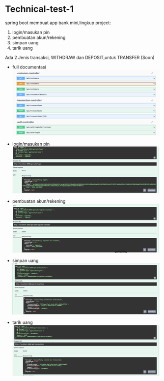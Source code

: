 # Technical-test-1
spring boot membuat app bank mini,lingkup project:
1. login/masukan pin
2. pembuatan akun/rekening
3. simpan uang
4. tarik uang

Ada 2 Jenis transaksi, WITHDRAW dan DEPOSIT,untuk TRANSFER (Soon)

- full documentasi
   ![GitHub Logo](https://github.com/igmandifari/ATM-Mini-Test1/blob/master/swagger.png?raw=true)
  
- login/masukan pin
 ![GitHub Logo](https://github.com/igmandifari/ATM-Mini-Test1/blob/master/login.png?raw=true)
  
- pembuatan akun/rekening
  ![GitHub Logo](https://github.com/igmandifari/ATM-Mini-Test1/blob/master/register.png?raw=true)
  
- simpan uang
  ![GitHub Logo](https://github.com/igmandifari/ATM-Mini-Test1/blob/master/deposit.png?raw=true)
  
- tarik uang
  ![GitHub Logo](https://github.com/igmandifari/ATM-Mini-Test1/blob/master/withdraw.png?raw=true)

  
